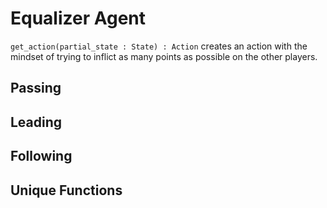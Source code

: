 # Equalizer Agent
`get_action(partial_state : State) : Action` creates an action with the mindset of trying to inflict as many points as possible on the other players.

## Passing

## Leading

## Following

## Unique Functions
